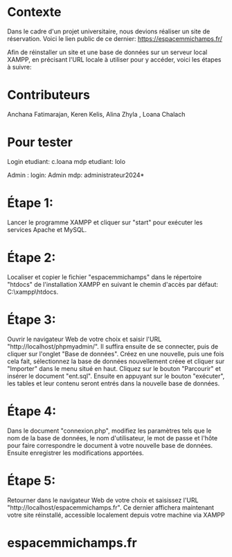# Contexte
Dans le cadre d'un projet universitaire, nous devions réaliser un site de réservation.
Voici le lien public de ce dernier: https://espacemmichamps.fr/

Afin de réinstaller un site et une base de données sur un serveur local XAMPP, en précisant l'URL locale à utiliser pour y accéder, voici les étapes à suivre:

# Contributeurs
Anchana Fatimarajan, Keren Kelis, Alina Zhyla , Loana Chalach

# Pour tester
Login etudiant: c.loana 
mdp etudiant: lolo

Admin : 
login: Admin
mdp: administrateur2024*


# Étape 1:
Lancer le programme XAMPP et cliquer sur "start" pour exécuter les services Apache et MySQL.

# Étape 2: 
Localiser et copier le fichier "espacemmichamps" dans le répertoire "htdocs" de l'installation XAMPP en suivant le chemin d'accès par défaut: C:\xampp\htdocs.

# Étape 3: 
Ouvrir le navigateur Web de votre choix et saisir l'URL "http://localhost/phpmyadmin/". Il suffira ensuite de se connecter, puis de cliquer sur l'onglet "Base de données". 
Créez en une nouvelle, puis une fois cela fait, sélectionnez la base de données nouvellement créee et cliquer sur "Importer" dans le menu situé en haut. Cliquez sur le bouton "Parcourir" et insérer le document "ent.sql". Ensuite en appuyant sur le bouton "exécuter", les tables et leur contenu seront entrés dans la nouvelle base de données.

# Étape 4: 
Dans le document "connexion.php", modifiez les paramètres tels que le nom de la base de données, le nom d'utilisateur, le mot de passe et l'hôte pour faire correspondre le document à votre nouvelle base de données. Ensuite enregistrer les modifications apportées.


# Étape 5:
Retourner dans le navigateur Web de votre choix et saisissez l'URL "http://localhost/espacemmichamps.fr".
Ce dernier affichera maintenant votre site réinstallé, accessible localement depuis votre machine via XAMPP

# espacemmichamps.fr
